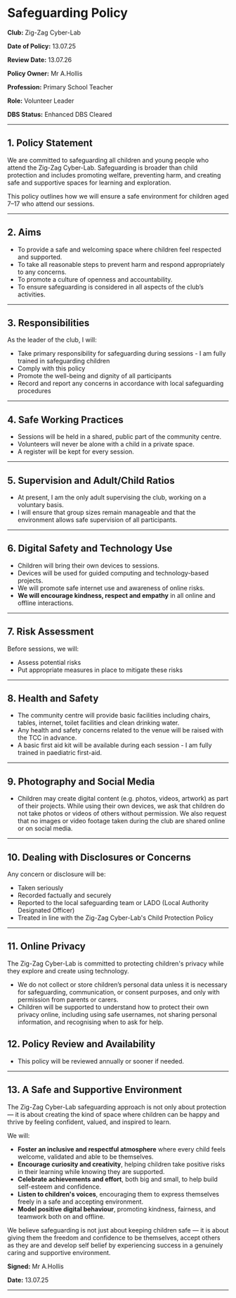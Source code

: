 # **Safeguarding Policy**

**Club:** Zig-Zag Cyber-Lab

**Date of Policy:** 13.07.25

**Review Date:** 13.07.26

**Policy Owner:** Mr A.Hollis

**Profession:** Primary School Teacher

**Role:** Volunteer Leader

**DBS Status:** Enhanced DBS Cleared

---

## **1. Policy Statement**

We are committed to safeguarding all children and young people who attend the Zig-Zag Cyber-Lab. Safeguarding is broader than child protection and includes promoting welfare, preventing harm, and creating safe and supportive spaces for learning and exploration.

This policy outlines how we will ensure a safe environment for children aged 7–17 who attend our sessions.

---

## **2. Aims**

- To provide a safe and welcoming space where children feel respected and supported.
- To take all reasonable steps to prevent harm and respond appropriately to any concerns.
- To promote a culture of openness and accountability.
- To ensure safeguarding is considered in all aspects of the club’s activities.

---

## **3. Responsibilities**

As the leader of the club, I will:

- Take primary responsibility for safeguarding during sessions - I am fully trained in safeguarding children
- Comply with this policy
- Promote the well-being and dignity of all participants
- Record and report any concerns in accordance with local safeguarding procedures

---

## **4. Safe Working Practices**

- Sessions will be held in a shared, public part of the community centre.
- Volunteers will never be alone with a child in a private space.
- A register will be kept for every session.

---

## **5. Supervision and Adult/Child Ratios**

- At present, I am the only adult supervising the club, working on a voluntary basis.
- I will ensure that group sizes remain manageable and that the environment allows safe supervision of all participants.

---

## **6. Digital Safety and Technology Use**

- Children will bring their own devices to sessions.
- Devices will be used for guided computing and technology-based projects.
- We will promote safe internet use and awareness of online risks.
- **We will encourage kindness, respect and empathy** in all online and offline interactions.

---

## **7. Risk Assessment**

Before sessions, we will:

- Assess potential risks
- Put appropriate measures in place to mitigate these risks

---

## **8. Health and Safety**

- The community centre will provide basic facilities including chairs, tables, internet, toilet facilities and clean drinking water.
- Any health and safety concerns related to the venue will be raised with the TCC in advance.
- A basic first aid kit will be available during each session - I am fully trained in paediatric first-aid.

---

## **9. Photography and Social Media**

- Children may create digital content (e.g. photos, videos, artwork) as part of their projects. While using their own devices, we ask that children do not take photos or videos of others without permission. We also request that no images or video footage taken during the club are shared online or on social media.

---

## **10. Dealing with Disclosures or Concerns**

Any concern or disclosure will be:

- Taken seriously
- Recorded factually and securely
- Reported to the local safeguarding team or LADO (Local Authority Designated Officer)
- Treated in line with the Zig-Zag Cyber-Lab's Child Protection Policy

---

## **11. Online Privacy**

The Zig-Zag Cyber-Lab is committed to protecting children's privacy while they explore and create using technology.

- We do not collect or store children’s personal data unless it is necessary for safeguarding, communication, or consent purposes, and only with permission from parents or carers.
- Children will be supported to understand how to protect their own privacy online, including using safe usernames, not sharing personal information, and recognising when to ask for help.

## **12. Policy Review and Availability**

- This policy will be reviewed annually or sooner if needed.

---

## **13. A Safe and Supportive Environment**

The Zig-Zag Cyber-Lab safeguarding approach is not only about protection — it is about creating the kind of space where children can be happy and thrive by feeling confident, valued, and inspired to learn.

We will:

- **Foster an inclusive and respectful atmosphere** where every child feels welcome, validated and able to be themselves.
- **Encourage curiosity and creativity**, helping children take positive risks in their learning while knowing they are supported.
- **Celebrate achievements and effort**, both big and small, to help build self-esteem and confidence.
- **Listen to children's voices**, encouraging them to express themselves freely in a safe and accepting environment.
- **Model positive digital behaviour**, promoting kindness, fairness, and teamwork both on and offline.

We believe safeguarding is not just about keeping children safe — it is about giving them the freedom and confidence to be themselves, accept others as they are and develop self belief by experiencing success in a genuinely caring and supportive environment.

**Signed:** Mr A.Hollis

**Date:** 13.07.25

---
